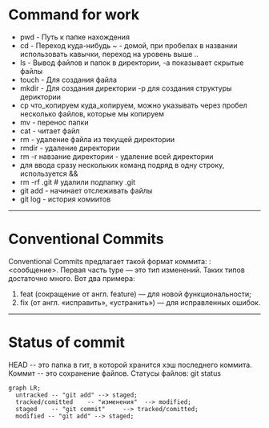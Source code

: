 # Command for work
* pwd - Путь к папке нахождения 
* cd - Переход куда-нибудь  ~ - домой, при пробелах в названии использовать кавычки, переход на уровень выше ..
* ls - Вывод файлов и папок в директории, -a показывает скрытые файлы
* touch - Для создания файла
* mkdir - Для создания директории  -p для создания структуры дериктории
* cp что_копируем куда_копируем, можно указывать через пробел несколько файлов, которые мы копируем
* mv - перенос папки
* cat - читает файл
* rm - удаление файла из текущей директории
* rmdir - удаление директории
* rm -r навзание директории - удаление всей директории
* для ввода сразу нескольких команд подряд в одну строку, используется &&
* rm -rf .git # удалили подпапку .git 
* git add - начинает отслеживать файлы
* git log  - история комиитов

---

# Conventional Commits

Conventional Commits предлагает такой формат коммита: <type>: <сообщение>. 
Первая часть type — это тип изменений. Таких типов достаточно много. Вот два примера:
1. feat (сокращение от англ. feature) — для новой функциональности;
2. fix (от англ. «исправить», «устранить») — для исправленных ошибок.

---

# Status of commit

HEAD -- это папка в гит, в которой хранится хэш последнего коммита.
Коммит -- это сохранение файлов.
Статусы файлов:
git status

```mermaid
graph LR;
  untracked -- "git add" --> staged;
  tracked/comitted    -- "изменения"  --> modified;
  staged    -- "git commit"     --> tracked/comitted;
  modified -- "git add" --> staged;	
```

